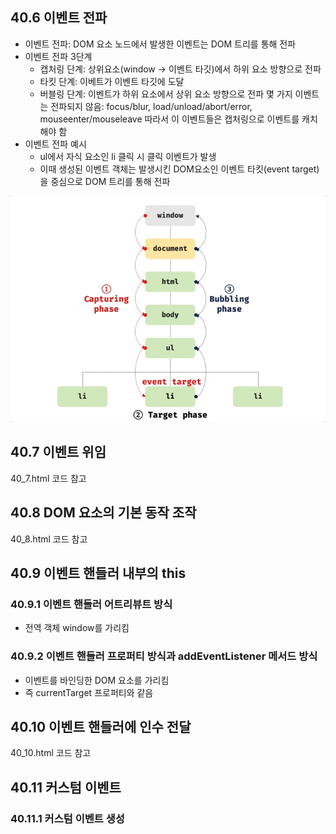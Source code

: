 ## 40.6 이벤트 전파

- 이벤트 전파: DOM 요소 노드에서 발생한 이벤트는 DOM 트리를 통해 전파
- 이벤트 전파 3단계
  - 캡처링 단계: 상위요소(window -> 이벤트 타깃)에서 하위 요소 방향으로 전파
  - 타킷 단계: 이베트가 이벤트 타깃에 도달
  - 버블링 단계: 이벤트가 하위 요소에서 상위 요소 방향으로 전파
    몇 가지 이벤트는 전파되지 않음: focus/blur, load/unload/abort/error, mouseenter/mouseleave
    따라서 이 이벤트들은 캡처링으로 이벤트를 캐치해야 함
- 이벤트 전파 예시
  - ul에서 자식 요소인 li 클릭 시 클릭 이벤트가 발생
  - 이때 생성된 이벤트 객체는 발생시킨 DOM요소인 이벤트 타킷(event target) 을 중심으로 DOM 트리를 통해 전파

![](./img/40-8.png)

## 40.7 이벤트 위임

40_7.html 코드 참고

## 40.8 DOM 요소의 기본 동작 조작

40_8.html 코드 참고

## 40.9 이벤트 핸들러 내부의 this

### 40.9.1 이벤트 핸들러 어트리뷰트 방식

- 전역 객체 window를 가리킴

### 40.9.2 이벤트 핸들러 프로퍼티 방식과 addEventListener 메서드 방식

- 이벤트를 바인딩한 DOM 요소를 가리킴
- 즉 currentTarget 프로퍼티와 같음

## 40.10 이벤트 핸들러에 인수 전달

40_10.html 코드 참고

## 40.11 커스텀 이벤트

### 40.11.1 커스텀 이벤트 생성



